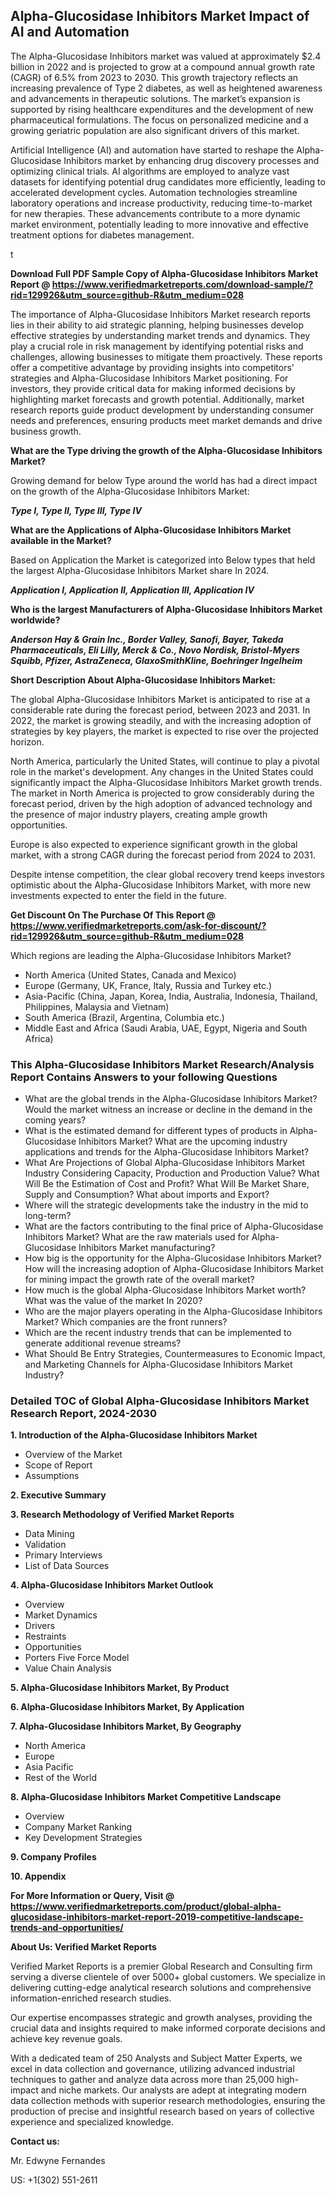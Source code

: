 <h2>Alpha-Glucosidase Inhibitors Market Impact of AI and Automation</h2><p>The Alpha-Glucosidase Inhibitors market was valued at approximately $2.4 billion in 2022 and is projected to grow at a compound annual growth rate (CAGR) of 6.5% from 2023 to 2030. This growth trajectory reflects an increasing prevalence of Type 2 diabetes, as well as heightened awareness and advancements in therapeutic solutions. The market’s expansion is supported by rising healthcare expenditures and the development of new pharmaceutical formulations. The focus on personalized medicine and a growing geriatric population are also significant drivers of this market.</p><p>Artificial Intelligence (AI) and automation have started to reshape the Alpha-Glucosidase Inhibitors market by enhancing drug discovery processes and optimizing clinical trials. AI algorithms are employed to analyze vast datasets for identifying potential drug candidates more efficiently, leading to accelerated development cycles. Automation technologies streamline laboratory operations and increase productivity, reducing time-to-market for new therapies. These advancements contribute to a more dynamic market environment, potentially leading to more innovative and effective treatment options for diabetes management.</p>t</p><p id="" class=""><strong>Download Full PDF Sample Copy of Alpha-Glucosidase Inhibitors Market Report @ <a href="https://www.verifiedmarketreports.com/download-sample/?rid=129926&utm_source=github-R&utm_medium=028" target="_blank">https://www.verifiedmarketreports.com/download-sample/?rid=129926&utm_source=github-R&utm_medium=028</a></strong></p><p>The importance of&nbsp;Alpha-Glucosidase Inhibitors Market research reports lies in their ability to aid strategic planning, helping businesses develop effective strategies by understanding market trends and dynamics. They play a crucial role in risk management by identifying potential risks and challenges, allowing businesses to mitigate them proactively. These reports offer a competitive advantage by providing insights into competitors' strategies and Alpha-Glucosidase Inhibitors Market positioning. For investors, they provide critical data for making informed decisions by highlighting market forecasts and growth potential. Additionally, market research reports guide product development by understanding consumer needs and preferences, ensuring products meet market demands and drive business growth.</p><p><strong>What are the&nbsp;Type driving the growth of the Alpha-Glucosidase Inhibitors Market?</strong></p><p id="" class="">Growing demand for below Type around the world has had a direct impact on the growth of the Alpha-Glucosidase Inhibitors Market:</p><em><strong>Type I, Type II, Type III, Type IV</strong></em></p><strong>What are the&nbsp;Applications&nbsp;of Alpha-Glucosidase Inhibitors Market available in the Market?</strong></p><p id="" class="">Based on Application the Market is categorized into Below types that held the largest Alpha-Glucosidase Inhibitors Market share In 2024.</p><em><strong>Application I, Application II, Application III, Application IV</strong></em></p><strong>Who is the largest Manufacturers of Alpha-Glucosidase Inhibitors Market worldwide?</strong></p><p><em><strong>Anderson Hay & Grain Inc., Border Valley, Sanofi, Bayer, Takeda Pharmaceuticals, Eli Lilly, Merck & Co., Novo Nordisk, Bristol-Myers Squibb, Pfizer, AstraZeneca, GlaxoSmithKline, Boehringer Ingelheim</strong></em></p><p id="" class=""><strong>Short Description About Alpha-Glucosidase Inhibitors Market:</strong></p><p>The global Alpha-Glucosidase Inhibitors Market is anticipated to rise at a considerable rate during the forecast period, between 2023 and 2031. In 2022, the market is growing steadily, and with the increasing adoption of strategies by key players, the market is expected to rise over the projected horizon.</p><p>North America, particularly the United States, will continue to play a pivotal role in the market's development. Any changes in the United States could significantly impact the Alpha-Glucosidase Inhibitors Market growth trends. The market in North America is projected to grow considerably during the forecast period, driven by the high adoption of advanced technology and the presence of major industry players, creating ample growth opportunities.</p><p>Europe is also expected to experience significant growth in the global market, with a strong CAGR during the forecast period from 2024 to 2031.</p><p>Despite intense competition, the clear global recovery trend keeps investors optimistic about the Alpha-Glucosidase Inhibitors Market, with more new investments expected to enter the field in the future.</p><p id="" class=""><strong>Get Discount On The Purchase Of This Report @ <a href="https://www.verifiedmarketreports.com/ask-for-discount/?rid=129926&utm_source=github-R&utm_medium=028" target="_blank">https://www.verifiedmarketreports.com/ask-for-discount/?rid=129926&utm_source=github-R&utm_medium=028</a></strong></p>Which regions are leading the Alpha-Glucosidase Inhibitors Market?</p><ul><li>North America (United States, Canada and Mexico)</li><li>Europe (Germany, UK, France, Italy, Russia and Turkey etc.)</li><li>Asia-Pacific (China, Japan, Korea, India, Australia, Indonesia, Thailand, Philippines, Malaysia and Vietnam)</li><li>South America (Brazil, Argentina, Columbia etc.)</li><li>Middle East and Africa (Saudi Arabia, UAE, Egypt, Nigeria and South Africa)</li></ul><h3 id="" class="">This Alpha-Glucosidase Inhibitors Market Research/Analysis Report Contains Answers to your following Questions</h3><ul><li>What are the global trends in the Alpha-Glucosidase Inhibitors Market? Would the market witness an increase or decline in the demand in the coming years?</li><li>What is the estimated demand for different types of products in Alpha-Glucosidase Inhibitors Market? What are the upcoming industry applications and trends for the Alpha-Glucosidase Inhibitors Market?</li><li>What Are Projections of Global Alpha-Glucosidase Inhibitors Market Industry Considering Capacity, Production and Production Value? What Will Be the Estimation of Cost and Profit? What Will Be Market Share, Supply and Consumption? What about imports and Export?</li><li>Where will the strategic developments take the industry in the mid to long-term?</li><li>What are the factors contributing to the final price of Alpha-Glucosidase Inhibitors Market? What are the raw materials used for Alpha-Glucosidase Inhibitors Market manufacturing?</li><li>How big is the opportunity for the Alpha-Glucosidase Inhibitors Market? How will the increasing adoption of Alpha-Glucosidase Inhibitors Market for mining impact the growth rate of the overall market?</li><li>How much is the global Alpha-Glucosidase Inhibitors Market worth? What was the value of the market In 2020?</li><li>Who are the major players operating in the Alpha-Glucosidase Inhibitors Market? Which companies are the front runners?</li><li>Which are the recent industry trends that can be implemented to generate additional revenue streams?</li><li>What Should Be Entry Strategies, Countermeasures to Economic Impact, and Marketing Channels for Alpha-Glucosidase Inhibitors Market Industry?</li></ul><h3 id="" class="">Detailed TOC of Global Alpha-Glucosidase Inhibitors Market Research Report, 2024-2030</h3><p id="" class=""><strong>1. Introduction of the Alpha-Glucosidase Inhibitors Market</strong></p><ul><li>Overview of the Market</li><li>Scope of Report</li><li>Assumptions</li></ul><p id="" class=""><strong>2. Executive Summary</strong></p><p id="" class=""><strong>3. Research Methodology of Verified Market Reports</strong></p><ul><li>Data Mining</li><li>Validation</li><li>Primary Interviews</li><li>List of Data Sources</li></ul><p id="" class=""><strong>4. Alpha-Glucosidase Inhibitors Market Outlook</strong></p><ul><li>Overview</li><li>Market Dynamics</li><li>Drivers</li><li>Restraints</li><li>Opportunities</li><li>Porters Five Force Model</li><li>Value Chain Analysis</li></ul><p id="" class=""><strong>5. Alpha-Glucosidase Inhibitors Market, By Product</strong></p><p id="" class=""><strong>6. Alpha-Glucosidase Inhibitors Market, By Application</strong></p><p id="" class=""><strong>7. Alpha-Glucosidase Inhibitors Market, By Geography</strong></p><ul><li>North America</li><li>Europe</li><li>Asia Pacific</li><li>Rest of the World</li></ul><p id="" class=""><strong>8. Alpha-Glucosidase Inhibitors Market Competitive Landscape</strong></p><ul><li>Overview</li><li>Company Market Ranking</li><li>Key Development Strategies</li></ul><p id="" class=""><strong>9. Company Profiles</strong></p><p id="" class=""><strong>10. Appendix</strong></p><p id="" class=""><strong>For More Information or Query, Visit @ <a href="https://www.verifiedmarketreports.com/product/global-alpha-glucosidase-inhibitors-market-report-2019-competitive-landscape-trends-and-opportunities/" target="_blank">https://www.verifiedmarketreports.com/product/global-alpha-glucosidase-inhibitors-market-report-2019-competitive-landscape-trends-and-opportunities/</a></strong></p><p id="" class=""><strong>About Us: Verified Market Reports</strong></p><p id="" class="">Verified Market Reports is a premier Global Research and Consulting firm serving a diverse clientele of over 5000+ global customers. We specialize in delivering cutting-edge analytical research solutions and comprehensive information-enriched research studies.</p><p id="" class="">Our expertise encompasses strategic and growth analyses, providing the crucial data and insights required to make informed corporate decisions and achieve key revenue goals.</p><p id="" class="">With a dedicated team of 250 Analysts and Subject Matter Experts, we excel in data collection and governance, utilizing advanced industrial techniques to gather and analyze data across more than 25,000 high-impact and niche markets. Our analysts are adept at integrating modern data collection methods with superior research methodologies, ensuring the production of precise and insightful research based on years of collective experience and specialized knowledge.</p><p id="" class=""><strong>Contact us:</strong></p><p id="" class="">Mr. Edwyne Fernandes</p><p id="" class="">US: +1(302) 551-2611</p>